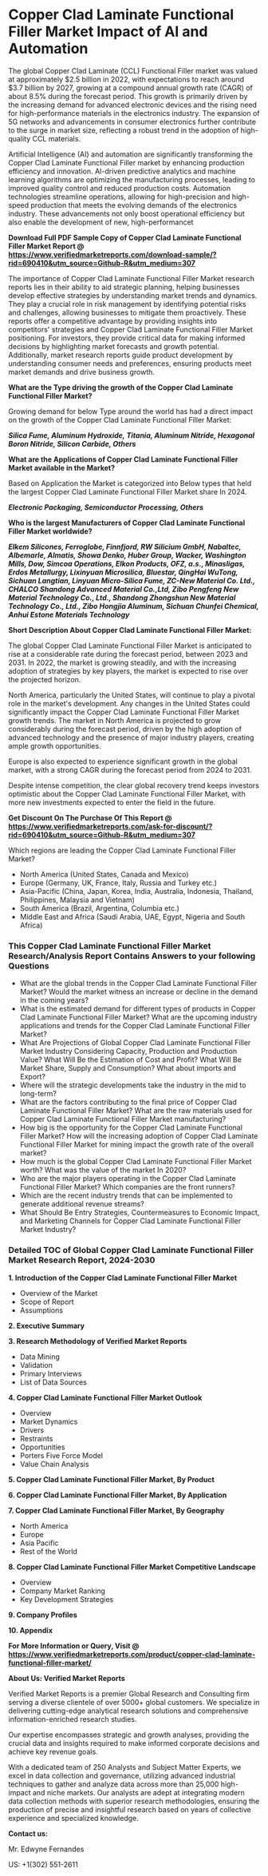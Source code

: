 <meta name="title" content="Global Copper Clad Laminate Functional Filler Market Impact of AI and Automation"><meta name="description" content="The global Copper Clad Laminate (CCL) Functional Filler market was valued at approximately $2.5 billion in 2022, with expectations to reach around $3.7 billion by 2027"><meta name="title" content="Copper Clad Laminate Functional Filler Market Size, Share, Scope, Trends, Growth, Opportunities, Analysis, Forecast"><h1>Copper Clad Laminate Functional Filler Market Impact of AI and Automation</h1><p>The global Copper Clad Laminate (CCL) Functional Filler market was valued at approximately $2.5 billion in 2022, with expectations to reach around $3.7 billion by 2027, growing at a compound annual growth rate (CAGR) of about 8.5% during the forecast period. This growth is primarily driven by the increasing demand for advanced electronic devices and the rising need for high-performance materials in the electronics industry. The expansion of 5G networks and advancements in consumer electronics further contribute to the surge in market size, reflecting a robust trend in the adoption of high-quality CCL materials.</p><p>Artificial Intelligence (AI) and automation are significantly transforming the Copper Clad Laminate Functional Filler market by enhancing production efficiency and innovation. AI-driven predictive analytics and machine learning algorithms are optimizing the manufacturing processes, leading to improved quality control and reduced production costs. Automation technologies streamline operations, allowing for high-precision and high-speed production that meets the evolving demands of the electronics industry. These advancements not only boost operational efficiency but also enable the development of new, high-performancet</p><p id="" class=""><strong>Download Full PDF Sample Copy of Copper Clad Laminate Functional Filler Market Report @ <a href="https://www.verifiedmarketreports.com/download-sample/?rid=690410&utm_source=Github-R&utm_medium=307" target="_blank">https://www.verifiedmarketreports.com/download-sample/?rid=690410&utm_source=Github-R&utm_medium=307</a></strong></p><p>The importance of&nbsp;Copper Clad Laminate Functional Filler Market research reports lies in their ability to aid strategic planning, helping businesses develop effective strategies by understanding market trends and dynamics. They play a crucial role in risk management by identifying potential risks and challenges, allowing businesses to mitigate them proactively. These reports offer a competitive advantage by providing insights into competitors' strategies and Copper Clad Laminate Functional Filler Market positioning. For investors, they provide critical data for making informed decisions by highlighting market forecasts and growth potential. Additionally, market research reports guide product development by understanding consumer needs and preferences, ensuring products meet market demands and drive business growth.</p><p><strong>What are the&nbsp;Type driving the growth of the Copper Clad Laminate Functional Filler Market?</strong></p><p id="" class="">Growing demand for below Type around the world has had a direct impact on the growth of the Copper Clad Laminate Functional Filler Market:</p><em><strong>Silica Fume, Aluminum Hydroxide, Titania, Aluminum Nitride, Hexagonal Boron Nitride, Silicon Carbide, Others</strong></em></p><strong>What are the&nbsp;Applications&nbsp;of Copper Clad Laminate Functional Filler Market available in the Market?</strong></p><p id="" class="">Based on Application the Market is categorized into Below types that held the largest Copper Clad Laminate Functional Filler Market share In 2024.</p><em><strong>Electronic Packaging, Semiconductor Processing, Others</strong></em></p><strong>Who is the largest Manufacturers of Copper Clad Laminate Functional Filler Market worldwide?</strong></p><p><em><strong>Elkem Silicones, Ferroglobe, Finnfjord, RW Silicium GmbH, Nabaltec, Albemarle, Almatis, Showa Denko, Huber Group, Wacker, Washington Mills, Dow, Simcoa Operations, Elkon Products, OFZ, a.s., Minasligas, Erdos Metallurgy, Lixinyuan Microsilica, Bluestar, QingHai WuTong, Sichuan Langtian, Linyuan Micro-Silica Fume, ZC-New Material Co. Ltd., CHALCO Shandong Advanced Material Co.,Ltd, Zibo Pengfeng New Material Technology Co., Ltd., Shandong Zhongshun New Material Technology Co., Ltd., Zibo Hongjia Aluminum, Sichuan Chunfei Chemical, Anhui Estone Materials Technology</strong></em></p><p id="" class=""><strong>Short Description About Copper Clad Laminate Functional Filler Market:</strong></p><p>The global Copper Clad Laminate Functional Filler Market is anticipated to rise at a considerable rate during the forecast period, between 2023 and 2031. In 2022, the market is growing steadily, and with the increasing adoption of strategies by key players, the market is expected to rise over the projected horizon.</p><p>North America, particularly the United States, will continue to play a pivotal role in the market's development. Any changes in the United States could significantly impact the Copper Clad Laminate Functional Filler Market growth trends. The market in North America is projected to grow considerably during the forecast period, driven by the high adoption of advanced technology and the presence of major industry players, creating ample growth opportunities.</p><p>Europe is also expected to experience significant growth in the global market, with a strong CAGR during the forecast period from 2024 to 2031.</p><p>Despite intense competition, the clear global recovery trend keeps investors optimistic about the Copper Clad Laminate Functional Filler Market, with more new investments expected to enter the field in the future.</p><p id="" class=""><strong>Get Discount On The Purchase Of This Report @ <a href="https://www.verifiedmarketreports.com/ask-for-discount/?rid=690410&utm_source=Github-R&utm_medium=307" target="_blank">https://www.verifiedmarketreports.com/ask-for-discount/?rid=690410&utm_source=Github-R&utm_medium=307</a></strong></p>Which regions are leading the Copper Clad Laminate Functional Filler Market?</p><ul><li>North America (United States, Canada and Mexico)</li><li>Europe (Germany, UK, France, Italy, Russia and Turkey etc.)</li><li>Asia-Pacific (China, Japan, Korea, India, Australia, Indonesia, Thailand, Philippines, Malaysia and Vietnam)</li><li>South America (Brazil, Argentina, Columbia etc.)</li><li>Middle East and Africa (Saudi Arabia, UAE, Egypt, Nigeria and South Africa)</li></ul><h3 id="" class="">This Copper Clad Laminate Functional Filler Market Research/Analysis Report Contains Answers to your following Questions</h3><ul><li>What are the global trends in the Copper Clad Laminate Functional Filler Market? Would the market witness an increase or decline in the demand in the coming years?</li><li>What is the estimated demand for different types of products in Copper Clad Laminate Functional Filler Market? What are the upcoming industry applications and trends for the Copper Clad Laminate Functional Filler Market?</li><li>What Are Projections of Global Copper Clad Laminate Functional Filler Market Industry Considering Capacity, Production and Production Value? What Will Be the Estimation of Cost and Profit? What Will Be Market Share, Supply and Consumption? What about imports and Export?</li><li>Where will the strategic developments take the industry in the mid to long-term?</li><li>What are the factors contributing to the final price of Copper Clad Laminate Functional Filler Market? What are the raw materials used for Copper Clad Laminate Functional Filler Market manufacturing?</li><li>How big is the opportunity for the Copper Clad Laminate Functional Filler Market? How will the increasing adoption of Copper Clad Laminate Functional Filler Market for mining impact the growth rate of the overall market?</li><li>How much is the global Copper Clad Laminate Functional Filler Market worth? What was the value of the market In 2020?</li><li>Who are the major players operating in the Copper Clad Laminate Functional Filler Market? Which companies are the front runners?</li><li>Which are the recent industry trends that can be implemented to generate additional revenue streams?</li><li>What Should Be Entry Strategies, Countermeasures to Economic Impact, and Marketing Channels for Copper Clad Laminate Functional Filler Market Industry?</li></ul><h3 id="" class="">Detailed TOC of Global Copper Clad Laminate Functional Filler Market Research Report, 2024-2030</h3><p id="" class=""><strong>1. Introduction of the Copper Clad Laminate Functional Filler Market</strong></p><ul><li>Overview of the Market</li><li>Scope of Report</li><li>Assumptions</li></ul><p id="" class=""><strong>2. Executive Summary</strong></p><p id="" class=""><strong>3. Research Methodology of Verified Market Reports</strong></p><ul><li>Data Mining</li><li>Validation</li><li>Primary Interviews</li><li>List of Data Sources</li></ul><p id="" class=""><strong>4. Copper Clad Laminate Functional Filler Market Outlook</strong></p><ul><li>Overview</li><li>Market Dynamics</li><li>Drivers</li><li>Restraints</li><li>Opportunities</li><li>Porters Five Force Model</li><li>Value Chain Analysis</li></ul><p id="" class=""><strong>5. Copper Clad Laminate Functional Filler Market, By Product</strong></p><p id="" class=""><strong>6. Copper Clad Laminate Functional Filler Market, By Application</strong></p><p id="" class=""><strong>7. Copper Clad Laminate Functional Filler Market, By Geography</strong></p><ul><li>North America</li><li>Europe</li><li>Asia Pacific</li><li>Rest of the World</li></ul><p id="" class=""><strong>8. Copper Clad Laminate Functional Filler Market Competitive Landscape</strong></p><ul><li>Overview</li><li>Company Market Ranking</li><li>Key Development Strategies</li></ul><p id="" class=""><strong>9. Company Profiles</strong></p><p id="" class=""><strong>10. Appendix</strong></p><p id="" class=""><strong>For More Information or Query, Visit @ <a href="https://www.verifiedmarketreports.com/product/copper-clad-laminate-functional-filler-market/" target="_blank">https://www.verifiedmarketreports.com/product/copper-clad-laminate-functional-filler-market/</a></strong></p><p id="" class=""><strong>About Us: Verified Market Reports</strong></p><p id="" class="">Verified Market Reports is a premier Global Research and Consulting firm serving a diverse clientele of over 5000+ global customers. We specialize in delivering cutting-edge analytical research solutions and comprehensive information-enriched research studies.</p><p id="" class="">Our expertise encompasses strategic and growth analyses, providing the crucial data and insights required to make informed corporate decisions and achieve key revenue goals.</p><p id="" class="">With a dedicated team of 250 Analysts and Subject Matter Experts, we excel in data collection and governance, utilizing advanced industrial techniques to gather and analyze data across more than 25,000 high-impact and niche markets. Our analysts are adept at integrating modern data collection methods with superior research methodologies, ensuring the production of precise and insightful research based on years of collective experience and specialized knowledge.</p><p id="" class=""><strong>Contact us:</strong></p><p id="" class="">Mr. Edwyne Fernandes</p><p id="" class="">US: +1(302) 551-2611</p>